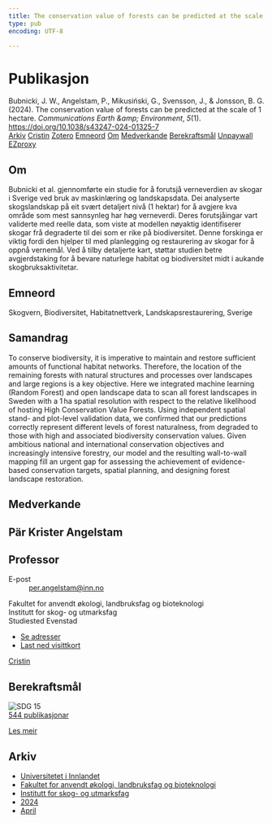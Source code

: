 ```yaml
---
title: The conservation value of forests can be predicted at the scale of 1 hectare
type: pub
encoding: UTF-8

---
```

<h1>Publikasjon</h1>
<article id="csl-bib-container-BZU3QPIK" class="csl-bib-container">
  <div class="csl-bib-body"> <div class="csl-entry">Bubnicki, J. W., Angelstam, P., Mikusiński, G., Svensson, J., &#38; Jonsson, B. G. (2024). The conservation value of forests can be predicted at the scale of 1 hectare. <i>Communications Earth &#38;amp; Environment</i>, <i>5</i>(1). <a href="https://doi.org/10.1038/s43247-024-01325-7">https://doi.org/10.1038/s43247-024-01325-7</a></div> </div>
  <div class="csl-bib-buttons">
    <a href="#taxonomy-article-BZU3QPIK" alt="archive" class="csl-bib-button">Arkiv</a>
    <a href="https://app.cristin.no/results/show.jsf?id=2264117" alt="Cristin" class="csl-bib-button">Cristin</a>
    <a href="http://zotero.org/groups/5881554/items/BZU3QPIK" alt="Zotero" class="csl-bib-button">Zotero</a>
    <a href="#keywords-article-BZU3QPIK" alt="keywords" class="csl-bib-button">Emneord</a>
    <a href="#about-article-BZU3QPIK" alt="about_pub" class="csl-bib-button">Om</a>
    <a href="#contributors-article-BZU3QPIK" alt="contributors" class="csl-bib-button">Medverkande</a>
    <a href="#sdg-article-BZU3QPIK" alt="sdg" class="csl-bib-button">Berekraftsmål</a>
    <a href="https://www.nature.com/articles/s43247-024-01325-7.pdf" alt="Unpaywall" class="csl-bib-button">Unpaywall</a>
    <a href="https://www.nature.com/articles/s43247-024-01325-7.pdf" alt="EZproxy" class="csl-bib-button">EZproxy</a>
  </div>
  <div id="csl-bib-meta-container-BZU3QPIK"></div>
</article>
<div id="csl-bib-meta-BZU3QPIK" class="csl-bib-meta">
  <article id="about-article-BZU3QPIK" class="about_pub-article">
    <h1>Om</h1>
    Bubnicki et al. gjennomførte ein studie for å forutsjå verneverdien av skogar i Sverige ved bruk av maskinlæring og landskapsdata. Dei analyserte skogslandskap på eit svært detaljert nivå (1 hektar) for å avgjere kva område som mest sannsynleg har høg verneverdi. Deres forutsjåingar vart validerte med reelle data, som viste at modellen nøyaktig identifiserer skogar frå degraderte til dei som er rike på biodiversitet. Denne forskinga er viktig fordi den hjelper til med planlegging og restaurering av skogar for å oppnå vernemål. Ved å tilby detaljerte kart, støttar studien betre avgjerdstaking for å bevare naturlege habitat og biodiversitet midt i aukande skogbruksaktivitetar.
  </article>
  <article id="keywords-article-BZU3QPIK" class="keywords-article">
    <h1>Emneord</h1>
    Skogvern, Biodiversitet, Habitatnettverk, Landskapsrestaurering, Sverige
  </article>
  <article id="abstract-article-BZU3QPIK" class="abstract-article">
    <h1>Samandrag</h1>
    To conserve biodiversity, it is imperative to maintain and restore sufficient amounts of functional habitat networks. Therefore, the location of the remaining forests with natural structures and processes over landscapes and large regions is a key objective. Here we integrated machine learning (Random Forest) and open landscape data to scan all forest landscapes in Sweden with a 1 ha spatial resolution with respect to the relative likelihood of hosting High Conservation Value Forests. Using independent spatial stand- and plot-level validation data, we confirmed that our predictions correctly represent different levels of forest naturalness, from degraded to those with high and associated biodiversity conservation values. Given ambitious national and international conservation objectives and increasingly intensive forestry, our model and the resulting wall-to-wall mapping fill an urgent gap for assessing the achievement of evidence-based conservation targets, spatial planning, and designing forest landscape restoration.
  </article>
  <article id="contributors-article-BZU3QPIK" class="contributors-article">
    <h1>Medverkande</h1>
    <div class="personas"> <div class="vrtx-hinn-person-card"> <div class="photo"> <i class="lar la-user-circle missing-person"></i> </div> <div class="info"> <hgroup><h1>Pär Krister Angelstam</h1> <h2>Professor</h2> </hgroup><dl> <dt>E-post</dt> <dd> <a href="mailto:per.angelstam@inn.no">per.angelstam@inn.no</a> </dd> </dl> <p> Fakultet for anvendt økologi, landbruksfag og bioteknologi<br> Institutt for skog- og utmarksfag<br> Studiested Evenstad </p> <ul class="vrtx-hinn-links"> <li><a href="https://www.inn.no/finn-en-ansatt/per-angelstam.html#vrtx-hinn-addresses">Se adresser</a></li> <li><a href="https://www.inn.no/finn-en-ansatt/per-angelstam.html?vrtx=vcf">Last ned visittkort</a></li> </ul> </div> </div> <a href="https://app.cristin.no/persons/show.jsf?id=1318014" alt="Cristin URL" class="personas-cristin">Cristin</a> </div>
  </article>
  <article id="sdg-article-BZU3QPIK" class="sdg-article">
    <h1>Berekraftsmål</h1>
    <div class="sdg-container"><div id="sdg15" class="sdg">
        <img src="{{< params subfolder >}}images/sdg/sdg15_nn.png" class="image" alt="SDG 15">
        <div class="sdg-overlay">
          <a href="{{< params subfolder >}}nn/archive/?sdg=15#archive" class="sdg-publication-count"><span>544</span> publikasjonar</a>
          <p><a href="https://fn.no/om-fn/fns-baerekraftsmaal/livet-paa-land?lang=nno-NO" class="sdg-read-more">Les meir</a></p>
        </div>
      </div></div>
  </article>
  <article id="taxonomy-article-BZU3QPIK" class="taxonomy-article">
    <h1>Arkiv</h1>
    <ul>
      <li><a href="{{< params subfolder >}}nn/archive/?key=3DCRN523">Universitetet i Innlandet</a></li>
      <li><a href="{{< params subfolder >}}nn/archive/?key=T77LXH6D">Fakultet for anvendt økologi, landbruksfag og bioteknologi</a></li>
      <li><a href="{{< params subfolder >}}nn/archive/?key=7TRARPE3">Institutt for skog- og utmarksfag</a></li>
      <li><a href="{{< params subfolder >}}nn/archive/?key=A4XX8HDP">2024</a></li>
      <li><a href="{{< params subfolder >}}nn/archive/?key=KY9TTFZF">April</a></li>
    </ul>
  </article>
</div>
